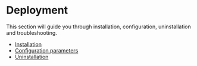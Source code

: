 # Deployment

This section will guide you through installation, configuration, uninstallation and troubleshooting.

- [Installation](./installation.md)
- [Configuration parameters](./configuration_parameters.md)
- [Uninstallation](./uninstallation.md)

